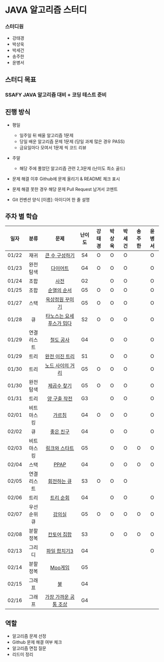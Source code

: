# JAVA 알고리즘 스터디

### 스터디원

-   강태경
-   박상욱
-   박세건
-   송주한
-   윤병서

## 스터디 목표

### SSAFY JAVA 알고리즘 대비 + 코딩 테스트 준비

## 진행 방식

-   평일
    -   일주일 뒤 배울 알고리즘 1문제
    -   당일 배운 알고리즘 문제 1문제 (당일 과제 많은 경우 PASS)
    -   금요일마다 모여서 1문제 씩 코드 리뷰
-   주말

    -   해당 주에 풀었던 알고리즘 관련 2,3문제 (난이도 최소 골드)

-   문제 해결 이후 Github에 문제 올리기 & README 체크 표시
-   문제 해결 못한 경우 해당 문제 Pull Request 남겨서 코멘트
-   Git 컨벤션 양식 [이름]: 아이디어 한 줄 설명

## 주차 별 학습

| 일자  |    분류     |                               문제                                | 난이도 | 강태경 | 박상욱 | 박세건 | 송주한 | 윤병서 |
| ----- | :---------: | :---------------------------------------------------------------: | :----: | :----: | :----: | :----: | :----: | :----: |
| 01/22 |    재귀     |      [큰 수 구성하기](https://www.acmicpc.net/problem/18511)      |   S4   |   O    |   O    |   O    |        |   O    |
| 01/23 |  완전탐색   |         [다이어트](https://www.acmicpc.net/problem/19942)         |   G4   |   O    |   O    |   O    |        |   O    |
| 01/24 |    조합     |           [사전](https://www.acmicpc.net/problem/1256)            |   G2   |        |   O    |   O    |        |   O    |
| 01/25 |    조합     |        [순열의 순서](https://www.acmicpc.net/problem/1722)        |   G5   |   O    |   O    |   O    |        |   O    |
| 01/27 |    스택     |      [옥상정원 꾸미기](https://www.acmicpc.net/problem/6198)      |   G5   |   O    |   O    |   O    |        |   O    |
| 01/28 |     큐      | [타노스는 요세푸스가 밉다](https://www.acmicpc.net/problem/28066)  |   S2   |   O    |   O    |   O    |        |   O    |
| 01/29 | 연결리스트  |        [철도 공사](https://www.acmicpc.net/problem/23309)         |   G4   |        |   O    |   O    |        |   O    |
| 01/29 |    트리     |      [완전 이진 트리](https://www.acmicpc.net/problem/9934)       |   S1   |        |   O    |   O    |        |   O    |
| 01/30 |    트리     |     [노드 사이의 거리](https://www.acmicpc.net/problem/1240)      |   G5   |   O    |   O    |   O    |        |   O    |
| 01/30 |  완전탐색   |        [제곱수 찾기](https://www.acmicpc.net/problem/1025)        |   G5   |   O    |   O    |   O    |        |   O    |
| 01/31 |    트리     |       [양 구출 작전](https://www.acmicpc.net/problem/16437)       |   G3   |        |   O    |   O    |        |   O    |
| 02/01 | 비트마스킹  |          [가르침](https://www.acmicpc.net/problem/1062)           |   G4   |   O    |   O    |   O    |        |   O    |
| 02/02 |     큐      |         [좋은 친구](https://www.acmicpc.net/problem/3078)        |   G4   |        |   O    |   O    |        |   O    |
| 02/03 | 비트마스킹  |      [링크와 스타트](https://www.acmicpc.net/problem/15661)       |   G5   |        |   O    |   O    |   O    |   O    |
| 02/04 |    스택     |           [PPAP](https://www.acmicpc.net/problem/16120)          |   G4   |        |   O    |   O    |   O    |   O    |
| 02/05 | 연결리스트  |        [회전하는 큐](https://www.acmicpc.net/problem/1021)        |   S3   |   O    |   O    |   O    |        |        |
| 02/06 |    트리     |        [트리 순회](https://www.acmicpc.net/problem/22856)        |   G4   |        |   O    |    O   |        |   O    |
| 02/07 | 우선순위 큐 |          [강의실](https://www.acmicpc.net/problem/1374)           |   G5   |   O    |   O    |   O    |   O    |   O    |
| 02/08 |  분할정복   |        [칸토어 집합](https://www.acmicpc.net/problem/4779)        |   S3   |        |   O    |   O     |   O    |   O    |
| 02/13 |   그리디    |       [파일 합치기3](https://www.acmicpc.net/problem/13975)       |   G4   |        |        |        |        |   O    |
| 02/14 |  분할정복   |          [Moo게임](https://www.acmicpc.net/problem/5904)          |   G5   |        |        |        |        |        |
| 02/15 |   그래프    |            [불](https://www.acmicpc.net/problem/5427)            |   G4   |        |        |        |        |        |
| 02/16 |   그래프    |   [가장 가까운 공통 조상](https://www.acmicpc.net/problem/3584)    |   G4   |        |        |        |        |        |

## 역할

-   알고리즘 문제 선정
-   Github 문제 해결 여부 체크
-   알고리즘 면접 질문
-   리드미 정리
